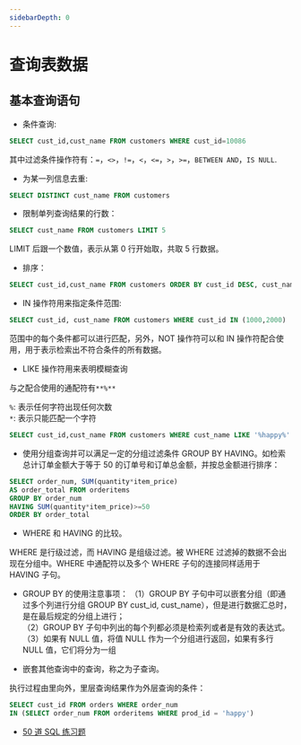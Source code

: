 ```yaml
---
sidebarDepth: 0
---
```


# 查询表数据

## 基本查询语句

- 条件查询:

```sql
SELECT cust_id,cust_name FROM customers WHERE cust_id=10086
```

其中过滤条件操作符有：`=`，`<>`，`!=`，`<`，`<=`，`>`，`>=`，`BETWEEN AND`，`IS NULL`.

- 为某一列信息去重:

```sql
SELECT DISTINCT cust_name FROM customers
```

- 限制单列查询结果的行数：

```sql
SELECT cust_name FROM customers LIMIT 5
```

LIMIT 后跟一个数值，表示从第 0 行开始取，共取 5 行数据。

- 排序：

```sql
SELECT cust_id,cust_name FROM customers ORDER BY cust_id DESC, cust_name
```

- IN 操作符用来指定条件范围:

```sql
SELECT cust_id, cust_name FROM customers WHERE cust_id IN (1000,2000)
```

范围中的每个条件都可以进行匹配，另外，NOT 操作符可以和 IN 操作符配合使用，用于表示检索出不符合条件的所有数据。

- LIKE 操作符用来表明模糊查询

与之配合使用的通配符有`**%**`

`%`: 表示任何字符出现任何次数  
`*`: 表示只能匹配一个字符

```sql
SELECT cust_id,cust_name FROM customers WHERE cust_name LIKE '%happy%'
```

- 使用分组查询并可以满足一定的分组过滤条件 GROUP BY HAVING。如检索总计订单金额大于等于 50 的订单号和订单总金额，并按总金额进行排序：

```sql
SELECT order_num, SUM(quantity*item_price)
AS order_total FROM orderitems
GROUP BY order_num
HAVING SUM(quantity*item_price)>=50
ORDER BY order_total
```

- WHERE 和 HAVING 的比较。

WHERE 是行级过滤，而 HAVING 是组级过滤。被 WHERE 过滤掉的数据不会出现在分组中。WHERE 中通配符以及多个 WHERE 子句的连接同样适用于 HAVING 子句。

- GROUP BY 的使用注意事项：
  （1）GROUP BY 子句中可以嵌套分组（即通过多个列进行分组 GROUP BY cust_id, cust_name），但是进行数据汇总时，是在最后规定的分组上进行；  
  （2）GROUP BY 子句中列出的每个列都必须是检索列或者是有效的表达式。  
  （3）如果有 NULL 值，将值 NULL 作为一个分组进行返回，如果有多行 NULL 值，它们将分为一组

- 嵌套其他查询中的查询，称之为子查询。

执行过程由里向外，里层查询结果作为外层查询的条件：

```sql
SELECT cust_id FROM orders WHERE order_num
IN (SELECT order_num FROM orderitems WHERE prod_id = 'happy')
```

- [50 道 SQL 练习题](https://zhuanlan.zhihu.com/p/32137597)
